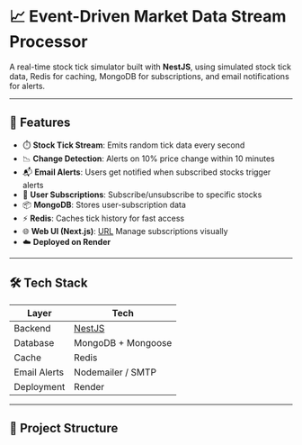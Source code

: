 # 📈 Event-Driven Market Data Stream Processor

A real-time stock tick simulator built with **NestJS**, using simulated stock tick data, Redis for caching, MongoDB for subscriptions, and email notifications for alerts.

---

## 🚀 Features

- ⏱️ **Stock Tick Stream**: Emits random tick data every second
- 📉 **Change Detection**: Alerts on 10% price change within 10 minutes
- 📬 **Email Alerts**: Users get notified when subscribed stocks trigger alerts
- 👤 **User Subscriptions**: Subscribe/unsubscribe to specific stocks
- 📦 **MongoDB**: Stores user-subscription data
- ⚡ **Redis**: Caches tick history for fast access
- 🌐 **Web UI (Next.js)**: [URL](https://market-data-stream-client.vercel.app) Manage subscriptions visually
- ☁️ **Deployed on Render**

---

## 🛠 Tech Stack

| Layer              | Tech                          |
|--------------------|-------------------------------|
| Backend            | [NestJS](https://nestjs.com)  |
| Database           | MongoDB + Mongoose            |
| Cache              | Redis                         |
| Email Alerts       | Nodemailer / SMTP             |
| Deployment         | Render                        |

---

## 📁 Project Structure

